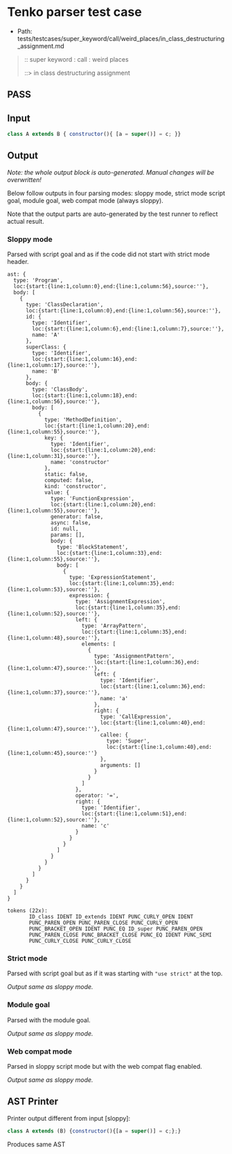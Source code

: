 # Tenko parser test case

- Path: tests/testcases/super_keyword/call/weird_places/in_class_destructuring_assignment.md

> :: super keyword : call : weird places
>
> ::> in class destructuring assignment
## PASS

## Input

`````js
class A extends B { constructor(){ [a = super()] = c; }}
`````

## Output

_Note: the whole output block is auto-generated. Manual changes will be overwritten!_

Below follow outputs in four parsing modes: sloppy mode, strict mode script goal, module goal, web compat mode (always sloppy).

Note that the output parts are auto-generated by the test runner to reflect actual result.

### Sloppy mode

Parsed with script goal and as if the code did not start with strict mode header.

`````
ast: {
  type: 'Program',
  loc:{start:{line:1,column:0},end:{line:1,column:56},source:''},
  body: [
    {
      type: 'ClassDeclaration',
      loc:{start:{line:1,column:0},end:{line:1,column:56},source:''},
      id: {
        type: 'Identifier',
        loc:{start:{line:1,column:6},end:{line:1,column:7},source:''},
        name: 'A'
      },
      superClass: {
        type: 'Identifier',
        loc:{start:{line:1,column:16},end:{line:1,column:17},source:''},
        name: 'B'
      },
      body: {
        type: 'ClassBody',
        loc:{start:{line:1,column:18},end:{line:1,column:56},source:''},
        body: [
          {
            type: 'MethodDefinition',
            loc:{start:{line:1,column:20},end:{line:1,column:55},source:''},
            key: {
              type: 'Identifier',
              loc:{start:{line:1,column:20},end:{line:1,column:31},source:''},
              name: 'constructor'
            },
            static: false,
            computed: false,
            kind: 'constructor',
            value: {
              type: 'FunctionExpression',
              loc:{start:{line:1,column:20},end:{line:1,column:55},source:''},
              generator: false,
              async: false,
              id: null,
              params: [],
              body: {
                type: 'BlockStatement',
                loc:{start:{line:1,column:33},end:{line:1,column:55},source:''},
                body: [
                  {
                    type: 'ExpressionStatement',
                    loc:{start:{line:1,column:35},end:{line:1,column:53},source:''},
                    expression: {
                      type: 'AssignmentExpression',
                      loc:{start:{line:1,column:35},end:{line:1,column:52},source:''},
                      left: {
                        type: 'ArrayPattern',
                        loc:{start:{line:1,column:35},end:{line:1,column:48},source:''},
                        elements: [
                          {
                            type: 'AssignmentPattern',
                            loc:{start:{line:1,column:36},end:{line:1,column:47},source:''},
                            left: {
                              type: 'Identifier',
                              loc:{start:{line:1,column:36},end:{line:1,column:37},source:''},
                              name: 'a'
                            },
                            right: {
                              type: 'CallExpression',
                              loc:{start:{line:1,column:40},end:{line:1,column:47},source:''},
                              callee: {
                                type: 'Super',
                                loc:{start:{line:1,column:40},end:{line:1,column:45},source:''}
                              },
                              arguments: []
                            }
                          }
                        ]
                      },
                      operator: '=',
                      right: {
                        type: 'Identifier',
                        loc:{start:{line:1,column:51},end:{line:1,column:52},source:''},
                        name: 'c'
                      }
                    }
                  }
                ]
              }
            }
          }
        ]
      }
    }
  ]
}

tokens (22x):
       ID_class IDENT ID_extends IDENT PUNC_CURLY_OPEN IDENT
       PUNC_PAREN_OPEN PUNC_PAREN_CLOSE PUNC_CURLY_OPEN
       PUNC_BRACKET_OPEN IDENT PUNC_EQ ID_super PUNC_PAREN_OPEN
       PUNC_PAREN_CLOSE PUNC_BRACKET_CLOSE PUNC_EQ IDENT PUNC_SEMI
       PUNC_CURLY_CLOSE PUNC_CURLY_CLOSE
`````

### Strict mode

Parsed with script goal but as if it was starting with `"use strict"` at the top.

_Output same as sloppy mode._

### Module goal

Parsed with the module goal.

_Output same as sloppy mode._

### Web compat mode

Parsed in sloppy script mode but with the web compat flag enabled.

_Output same as sloppy mode._

## AST Printer

Printer output different from input [sloppy]:

````js
class A extends (B) {constructor(){[a = super()] = c;};}
````

Produces same AST

